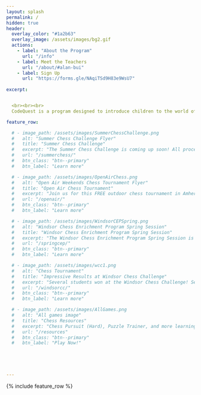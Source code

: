 ```yaml
---
layout: splash
permalink: /
hidden: true
header:
  overlay_color: "#1a2b63"
  overlay_image: /assets/images/bg2.gif
  actions:
    - label: "About the Program"
      url: "/info"
    - label: Meet the Teachers
      url: "/about/#alan-bui"
    - label: Sign Up
      url: "https://forms.gle/NAqiTSd9H83e9WsU7"
  
excerpt: 


  <br><br><br>
  CodeQuest is a program designed to introduce children to the world of computer science! From July 24-28, we invite students from grades 5-8 to join a welcoming and engaging atmosphere to learn to code. By the end of the camp, students will have the tools to be able to create their own games!

feature_row:

  # - image_path: /assets/images/SummerChessChallenge.png
  #   alt: "Summer Chess Challenge Flyer"
  #   title: "Summer Chess Challenge"
  #   excerpt: "The Summer Chess Challenge is coming up soon! All proceeds go towards UNICEF's Ukraine Emergency Fund."
  #   url: "/summerchess/"
  #   btn_class: "btn--primary"
  #   btn_label: "Learn more"

  # - image_path: /assets/images/OpenAirChess.png
  #   alt: "Open Air Weekends Chess Tournament Flyer"
  #   title: "Open Air Chess Tournament"
  #   excerpt: "Join us for this FREE outdoor chess tournament in Amherstburg! Everyone is welcome to play!"
  #   url: "/openair/"
  #   btn_class: "btn--primary"
  #   btn_label: "Learn more"

  # - image_path: /assets/images/WindsorCEPSpring.png
  #   alt: "Windsor Chess Enrichment Program Spring Session"
  #   title: "Windsor Chess Enrichment Program Spring Session"
  #   excerpt: "The Windsor Chess Enrichment Program Spring Session is starting April 8th! Learn more by clicking the button below!"
  #   url: "/springcep/"
  #   btn_class: "btn--primary"
  #   btn_label: "Learn more"

  # - image_path: /assets/images/wcc1.png
  #   alt: "Chess Tournament"
  #   title: "Impressive Results at Windsor Chess Challenge"
  #   excerpt: "Several students won at the Windsor Chess Challenge! See our medallists by clicking the link below!"
  #   url: "/windsorcc/"
  #   btn_class: "btn--primary"
  #   btn_label: "Learn more"  

  # - image_path: /assets/images/AllGames.png
  #   alt: "All games image"
  #   title: "Chess Resources"
  #   excerpt: "Chess Pursuit (Hard), Puzzle Trainer, and more learning resources!"
  #   url: "/resources"
  #   btn_class: "btn--primary"
  #   btn_label: "Play Now!"





---
```


{% include feature_row %}
